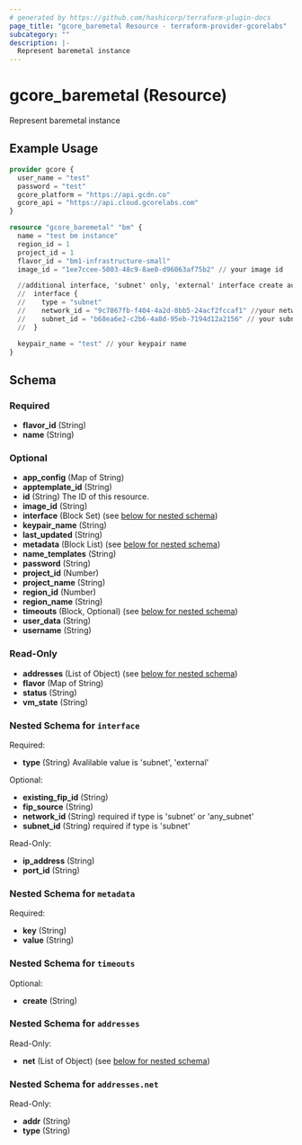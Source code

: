 ```yaml
---
# generated by https://github.com/hashicorp/terraform-plugin-docs
page_title: "gcore_baremetal Resource - terraform-provider-gcorelabs"
subcategory: ""
description: |-
  Represent baremetal instance
---
```


# gcore_baremetal (Resource)

Represent baremetal instance

## Example Usage

```terraform
provider gcore {
  user_name = "test"
  password = "test"
  gcore_platform = "https://api.gcdn.co"
  gcore_api = "https://api.cloud.gcorelabs.com"
}

resource "gcore_baremetal" "bm" {
  name = "test bm instance"
  region_id = 1
  project_id = 1
  flavor_id = "bm1-infrastructure-small"
  image_id = "1ee7ccee-5003-48c9-8ae0-d96063af75b2" // your image id

  //additional interface, 'subnet' only, 'external' interface create automatically
  //  interface {
  //	type = "subnet"
  //	network_id = "9c7867fb-f404-4a2d-8bb5-24acf2fccaf1" //your network_id
  //	subnet_id = "b68ea6e2-c2b6-4a8d-95eb-7194d12a2156" // your subnet_id
  //  }

  keypair_name = "test" // your keypair name
}
```

<!-- schema generated by tfplugindocs -->
## Schema

### Required

- **flavor_id** (String)
- **name** (String)

### Optional

- **app_config** (Map of String)
- **apptemplate_id** (String)
- **id** (String) The ID of this resource.
- **image_id** (String)
- **interface** (Block Set) (see [below for nested schema](#nestedblock--interface))
- **keypair_name** (String)
- **last_updated** (String)
- **metadata** (Block List) (see [below for nested schema](#nestedblock--metadata))
- **name_templates** (String)
- **password** (String)
- **project_id** (Number)
- **project_name** (String)
- **region_id** (Number)
- **region_name** (String)
- **timeouts** (Block, Optional) (see [below for nested schema](#nestedblock--timeouts))
- **user_data** (String)
- **username** (String)

### Read-Only

- **addresses** (List of Object) (see [below for nested schema](#nestedatt--addresses))
- **flavor** (Map of String)
- **status** (String)
- **vm_state** (String)

<a id="nestedblock--interface"></a>
### Nested Schema for `interface`

Required:

- **type** (String) Avalilable value is 'subnet', 'external'

Optional:

- **existing_fip_id** (String)
- **fip_source** (String)
- **network_id** (String) required if type is 'subnet' or 'any_subnet'
- **subnet_id** (String) required if type is 'subnet'

Read-Only:

- **ip_address** (String)
- **port_id** (String)


<a id="nestedblock--metadata"></a>
### Nested Schema for `metadata`

Required:

- **key** (String)
- **value** (String)


<a id="nestedblock--timeouts"></a>
### Nested Schema for `timeouts`

Optional:

- **create** (String)


<a id="nestedatt--addresses"></a>
### Nested Schema for `addresses`

Read-Only:

- **net** (List of Object) (see [below for nested schema](#nestedobjatt--addresses--net))

<a id="nestedobjatt--addresses--net"></a>
### Nested Schema for `addresses.net`

Read-Only:

- **addr** (String)
- **type** (String)


